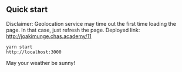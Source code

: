 ## Quick start

Disclaimer: Geolocation service may time out the first time loading the page. In that case, just refresh the page.
Deployed link: http://joakimunge.chas.academy/11

```
yarn start
http://localhost:3000
```

May your weather be sunny!